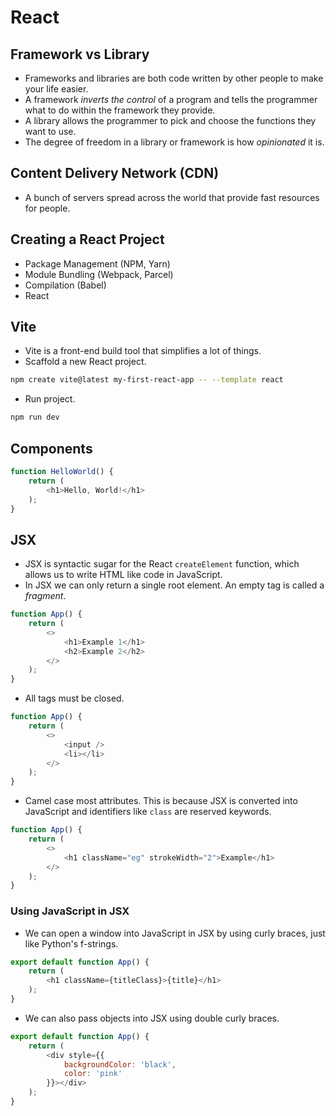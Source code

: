 # React

## Framework vs Library

- Frameworks and libraries are both code written by other people to make your life easier.
- A framework *inverts the control* of a program and tells the programmer what to do within the framework they provide.
- A library allows the programmer to pick and choose the functions they want to use.
- The degree of freedom in a library or framework is how *opinionated* it is.

## Content Delivery Network (CDN)

- A bunch of servers spread across the world that provide fast resources for people.

## Creating a React Project

- Package Management (NPM, Yarn)
- Module Bundling (Webpack, Parcel)
- Compilation (Babel)
- React

## Vite

- Vite is a front-end build tool that simplifies a lot of things.
- Scaffold a new React project.

```bash
npm create vite@latest my-first-react-app -- --template react
```

- Run project.

```bash
npm run dev
```

## Components

```javascript
function HelloWorld() {
    return (
        <h1>Hello, World!</h1>
    );
}
```

## JSX

- JSX is syntactic sugar for the React `createElement` function, which allows us to write HTML like code in JavaScript.
- In JSX we can only return a single root element. An empty tag is called a *fragment*.

```javascript
function App() {
    return (
        <>
            <h1>Example 1</h1>
            <h2>Example 2</h2>
        </>
    );
}
```

- All tags must be closed.

```javascript
function App() {
    return (
        <>
            <input />
            <li></li>
        </>
    );
}
```

- Camel case most attributes. This is because JSX is converted into JavaScript and identifiers like `class` are reserved keywords.

```javascript
function App() {
    return (
        <>
            <h1 className="eg" strokeWidth="2">Example</h1>
        </>
    );
}
```

### Using JavaScript in JSX

- We can open a window into JavaScript in JSX by using curly braces, just like Python's f-strings.

```javascript
export default function App() {
    return (
        <h1 className={titleClass}>{title}</h1>
    );
}
```

- We can also pass objects into JSX using double curly braces.

```javascript
export default function App() {
    return (
        <div style={{
            backgroundColor: 'black',
            color: 'pink'
        }}></div>
    );
}
```
